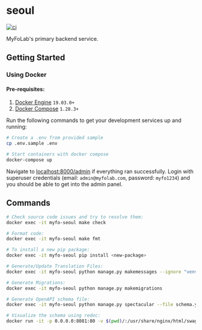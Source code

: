 # seoul

[![ci](https://github.com/MyfoLab/seoul/workflows/ci/badge.svg?branch=master)](https://github.com/MyfoLab/seoul/actions/workflows/ci.yml)

MyFoLab's primary backend service.

## Getting Started

### Using Docker

#### Pre-requisites:
1. [Docker Engine](https://docs.docker.com/engine/install/) `19.03.0+`
2. [Docker Compose](https://docs.docker.com/compose/install/) `1.28.3+`

Run the following commands to get your development services up and running:

```bash
# Create a .env from provided sample
cp .env.sample .env

# Start containers with docker compose
docker-compose up
```

Navigate to [localhost:8000/admin](http://localhost:8000/admin/) if everything ran successfully. Login with superuser credentials (email: `admin@myfolab.com`, password: `myfo1234`) and you should be able to get into the admin panel.

## Commands

```bash
# Check source code issues and try to resolve them:
docker exec -it myfo-seoul make check

# Format code:
docker exec -it myfo-seoul make fmt

# To install a new pip package:
docker exec -it myfo-seoul pip install <new-package>

# Generate/Update Translation Files:
docker exec -it myfo-seoul python manage.py makemessages --ignore "venv/**/*.py" --ignore "dev/**/*.py" --ignore "requirements.txt" --locale <locale_code>

# Generate Migrations:
docker exec -it myfo-seoul python manage.py makemigrations

# Generate OpenAPI schema file:
docker exec -it myfo-seoul python manage.py spectacular --file schema.yml

# Visualize the schema using redoc:
docker run -it -p 0.0.0.0:8081:80 -v $(pwd)/:/usr/share/nginx/html/swagger/ -e SPEC_URL=swagger/schema.yml redocly/redoc
```
